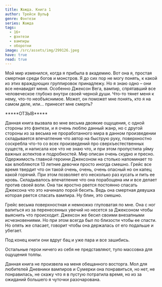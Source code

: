 ```yaml
---
title: Жажда. Книга 1
author: Трейси Вульф
genre: Фэнтези
series: Жажда
tags:
  - 16+
  - фэнтези
  - вампиры
  - оборотни
image: /src/assets/img/299126.jpeg
have: true
read: true
---
```

Мой мир изменился, когда я прибыла в академию. Вот она я, простая смертная среди богов и монстров. Я до сих пор не могу понять, к какой из этих враждующих группировок принадлежу. Но я знаю одно – они все ненавидят меня. Особенно Джексон Вега, вампир, спрятавший все человеческое глубоко внутри своей черной души. Что-то тянет меня к нему, что-то необъяснимое. Может, он поможет мне понять, кто я на самом деле, или… принесет мне смерть?

\*\*\*\*\*ОТЗЫВ\*\*\*\*\*

Данная книга вызвала во мне весьма двоякие ощущения, с одной стороны это фэнтези, и я очень люблю данный жанр, но с другой стороны из за весьма не проработанного мира в данном произведении складывается впечатление что автор на быструю руку, поверхностно соскребла что-то со всех произведений про сверхъестественных существ, и написала кое что не знаю что, и при этом пропустила уйму важных аспектов и подробностей. Мир описан очень скудно и пресно. Одержимость главной героини Джексоном на столько напоминает то как влюбляются 13 летние девочки просто иногда смешно. Грейс все время твердит что он такой очень, очень, очень опасный но он капец какой горячий. При этом позволяет его несколько раз кусать и пить ее кровь. Складывалось впечатление что она порабощена им и все делает против своей воли. Она так яростно рвется постоянно спасать Джексона что это начинало порой бесить. Ведь она смертная девушка которая рвется спасать вампира. Ну блин, это смешно.

Грейс весьма поверхностная и немножко глуповатая по мне. Она с ног валиться из за перенесенных увечий но несется за Джексоном чтобы выяснить что происходит. Джексон же бесил своими внезапными исчезновениями. Но при этом всегда был по близости чтобы ее спасти. Но опять же спасает, говорит чтобы она держалась от его подальше и убегает.

Под конец книги они вдруг бац и уже пара и все зашибись.

Остальные герои ничего из себя не представляют, тупо массовка для ощущения толпы.

Данная книга не произвела на меня обещанного восторга. Мол для любителей Дневники вампиров и Сумерки она понравиться, но нет, не понравилась, не скажу что я в пустую потратила время, но из за ожиданий большего я чуточки разочарована.
